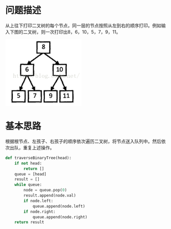 # 问题描述
从上往下打印二叉树的每个节点，同一层的节点按照从左到右的顺序打印。例如输入下图的二叉树，则一次打印出8，6，10，5，7，9，11。

![二叉树](img/从上到下打印二叉树.jpg)

# 基本思路
根据根节点、左孩子、右孩子的顺序依次遍历二叉树，将节点送入队列中。然后依次出队，重复上述操作。
```python
def traverseBinaryTree(head):
    if not head:
        return []
    queue = [head]
    result = []
    while queue:
        node = queue.pop(0)
        result.append(node.val)
        if node.left:
            queue.append(node.left)
        if node.right:
            queue.append(node.right)
    return result
```